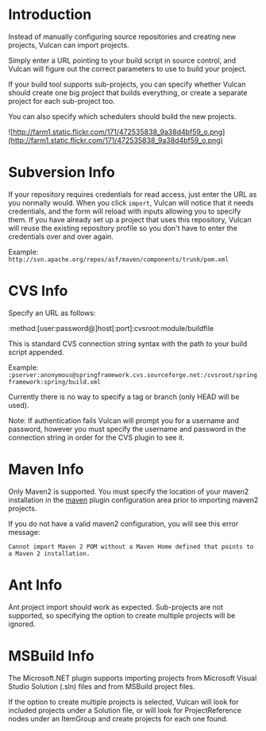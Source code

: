 # Introduction #

Instead of manually configuring source repositories and creating new projects, Vulcan can import projects.

Simply enter a URL pointing to your build script in source control, and Vulcan will figure out the correct parameters to use to build your project.

If your build tool supports sub-projects, you can specify whether Vulcan should create one big project that builds everything, or create a separate project for each sub-project too.

You can also specify which schedulers should build the new projects.

![http://farm1.static.flickr.com/171/472535838_9a38d4bf59_o.png](http://farm1.static.flickr.com/171/472535838_9a38d4bf59_o.png)

# Subversion Info #

If your repository requires credentials for read access, just enter the URL as you normally would.  When you click `import`, Vulcan will notice that it needs credentials, and the form will reload with inputs allowing you to specify them.  If you have already set up a project that uses this repository, Vulcan will reuse the existing repository profile so you don't have to enter the credentials over and over again.

Example: `http://svn.apache.org/repos/asf/maven/components/trunk/pom.xml`

# CVS Info #

Specify an URL as follows:

:method:[user:password@]host[:port]:cvsroot:module/buildfile

This is standard CVS connection string syntax with the path to your build script appended.

Example: `:pserver:anonymous@springframework.cvs.sourceforge.net:/cvsroot/springframework:spring/build.xml`

Currently there is no way to specify a tag or branch (only HEAD will be used).

Note: If authentication fails Vulcan will prompt you for a username and password, however you must specify the username and password in the connection string in order for the CVS plugin to see it.

# Maven Info #

Only Maven2 is supported.  You must specify the location of your maven2 installation in the [maven](MavenConfiguration.md) plugin configuration area prior to importing maven2 projects.

If you do not have a valid maven2 configuration, you will see this error message:

`Cannot import Maven 2 POM without a Maven Home defined that points to a Maven 2 installation.`

# Ant Info #

Ant project import should work as expected.  Sub-projects are not supported, so specifying the option to create multiple projects will be ignored.

# MSBuild Info #

The Microsoft.NET plugin supports importing projects from Microsoft Visual Studio Solution (.sln) files and from MSBuild project files.

If the option to create multiple projects is selected, Vulcan will look for included projects under a Solution file, or will look for ProjectReference nodes under an ItemGroup and create projects for each one found.



